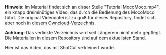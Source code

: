 **Hinweis:** Im Material findet sich an dieser Stelle "Tutorial MocoMoco.mp4", ein knapp dreiminütiges Video, das durch die Bedienung des MocoMoco führt. Die original Videodatei ist zu groß für dieses Repository, findet sich aber noch in [diesem Owncloud-Verzeichnis](https://cs.uol.de/s/CdkRCgRtgB8YZ3F?path=%2F2_Basismodule%2FB6_Mein_Anschluss).

**Achtung:** Das verlinkte Verzeichnis wird seit Längerem nicht mehr gepflegt. Die Materialien in diesem Repository sind auf dem aktuellsten Stand.

Hier ist das Video, das mit ShotCut verkleinert wurde.